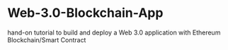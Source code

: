 # Web-3.0-Blockchain-App
hand-on tutorial to build and deploy a Web 3.0 application with Ethereum Blockchain/Smart Contract